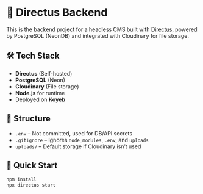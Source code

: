 # 🧠 Directus Backend

This is the backend project for a headless CMS built with [Directus](https://directus.io), powered by PostgreSQL (NeonDB) and integrated with Cloudinary for file storage.

## 🛠️ Tech Stack

- **Directus** (Self-hosted)
- **PostgreSQL** (Neon)
- **Cloudinary** (File storage)
- **Node.js** for runtime
- Deployed on **Koyeb**

## 📁 Structure

- `.env` – Not committed, used for DB/API secrets
- `.gitignore` – Ignores `node_modules`, `.env`, and `uploads`
- `uploads/` – Default storage if Cloudinary isn’t used

## 🚀 Quick Start

```bash
npm install
npx directus start
